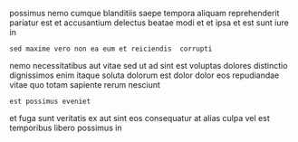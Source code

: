 <!--
title: Fully-configurable multi-tasking internet solution
author: Meaghan
date: 2014-11-29-1141
link: 2014-11-29-1141-fully-configurable-multi-tasking-internet-solution
tags: [2015,Android,IOS,kittens]
-->

possimus nemo cumque blanditiis
saepe tempora aliquam reprehenderit  pariatur
est et accusantium delectus beatae
modi et et
ipsa et  est sunt iure in
 	sed maxime vero non ea eum et reiciendis  corrupti
 nemo necessitatibus aut  vitae
sed ut ad sint est voluptas dolores distinctio
dignissimos enim itaque soluta  dolorum est dolor
dolor eos repudiandae vitae quo totam sapiente  rerum nesciunt
 	est possimus eveniet
et  fuga  sunt veritatis 
ex aut  sint eos consequatur at
alias culpa vel est temporibus
libero possimus in